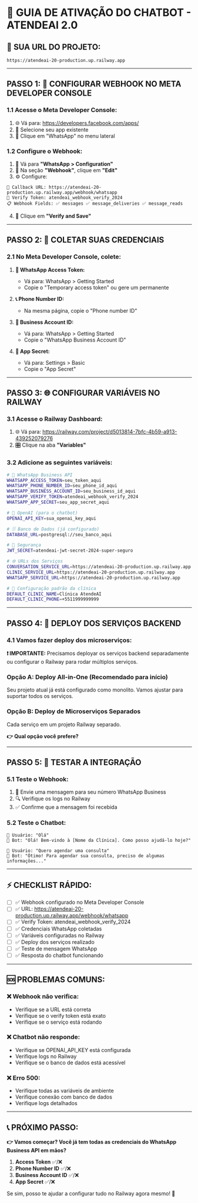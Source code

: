 # 🤖 **GUIA DE ATIVAÇÃO DO CHATBOT - ATENDEAI 2.0**

## 🎯 **SUA URL DO PROJETO:**
```
https://atendeai-20-production.up.railway.app
```

---

## **PASSO 1: 🔗 CONFIGURAR WEBHOOK NO META DEVELOPER CONSOLE**

### **1.1 Acesse o Meta Developer Console:**
1. 🌐 Vá para: https://developers.facebook.com/apps/
2. 🏢 Selecione seu app existente
3. 📱 Clique em "WhatsApp" no menu lateral

### **1.2 Configure o Webhook:**
1. 📍 Vá para **"WhatsApp > Configuration"**
2. 🔧 Na seção **"Webhook"**, clique em **"Edit"**
3. ⚙️ Configure:

```
📍 Callback URL: https://atendeai-20-production.up.railway.app/webhook/whatsapp
🔑 Verify Token: atendeai_webhook_verify_2024
📋 Webhook Fields: ✅ messages ✅ message_deliveries ✅ message_reads
```

4. 💾 Clique em **"Verify and Save"**

---

## **PASSO 2: 📝 COLETAR SUAS CREDENCIAIS**

### **2.1 No Meta Developer Console, colete:**

1. **📱 WhatsApp Access Token:**
   - Vá para: WhatsApp > Getting Started
   - Copie o "Temporary access token" ou gere um permanente

2. **📞 Phone Number ID:**
   - Na mesma página, copie o "Phone number ID"

3. **🏢 Business Account ID:**
   - Vá para: WhatsApp > Getting Started
   - Copie o "WhatsApp Business Account ID"

4. **🔐 App Secret:**
   - Vá para: Settings > Basic
   - Copie o "App Secret"

---

## **PASSO 3: 🌐 CONFIGURAR VARIÁVEIS NO RAILWAY**

### **3.1 Acesse o Railway Dashboard:**
1. 🌐 Vá para: https://railway.com/project/d5013814-7bfc-4b59-a913-439252079276
2. 🎛️ Clique na aba **"Variables"**

### **3.2 Adicione as seguintes variáveis:**

```bash
# 📱 WhatsApp Business API
WHATSAPP_ACCESS_TOKEN=seu_token_aqui
WHATSAPP_PHONE_NUMBER_ID=seu_phone_id_aqui
WHATSAPP_BUSINESS_ACCOUNT_ID=seu_business_id_aqui
WHATSAPP_VERIFY_TOKEN=atendeai_webhook_verify_2024
WHATSAPP_APP_SECRET=seu_app_secret_aqui

# 🤖 OpenAI (para o chatbot)
OPENAI_API_KEY=sua_openai_key_aqui

# 🗄️ Banco de Dados (já configurado)
DATABASE_URL=postgresql://seu_banco_aqui

# 🔐 Segurança
JWT_SECRET=atendeai-jwt-secret-2024-super-seguro

# 🌐 URLs dos Serviços
CONVERSATION_SERVICE_URL=https://atendeai-20-production.up.railway.app
CLINIC_SERVICE_URL=https://atendeai-20-production.up.railway.app
WHATSAPP_SERVICE_URL=https://atendeai-20-production.up.railway.app

# 🏥 Configuração padrão da clínica
DEFAULT_CLINIC_NAME=Clínica AtendeAI
DEFAULT_CLINIC_PHONE=+5511999999999
```

---

## **PASSO 4: 🚀 DEPLOY DOS SERVIÇOS BACKEND**

### **4.1 Vamos fazer deploy dos microserviços:**

**❗ IMPORTANTE:** Precisamos deployar os serviços backend separadamente ou configurar o Railway para rodar múltiplos serviços.

### **Opção A: Deploy All-in-One (Recomendado para início)**
Seu projeto atual já está configurado como monolito. Vamos ajustar para suportar todos os serviços.

### **Opção B: Deploy de Microserviços Separados**
Cada serviço em um projeto Railway separado.

**👉 Qual opção você prefere?**

---

## **PASSO 5: 🧪 TESTAR A INTEGRAÇÃO**

### **5.1 Teste o Webhook:**
1. 📱 Envie uma mensagem para seu número WhatsApp Business
2. 🔍 Verifique os logs no Railway
3. ✅ Confirme que a mensagem foi recebida

### **5.2 Teste o Chatbot:**
```
👤 Usuário: "Olá"
🤖 Bot: "Olá! Bem-vindo à [Nome da Clínica]. Como posso ajudá-lo hoje?"

👤 Usuário: "Quero agendar uma consulta"
🤖 Bot: "Ótimo! Para agendar sua consulta, preciso de algumas informações..."
```

---

## **⚡ CHECKLIST RÁPIDO:**

- [ ] ✅ Webhook configurado no Meta Developer Console
- [ ] ✅ URL: https://atendeai-20-production.up.railway.app/webhook/whatsapp
- [ ] ✅ Verify Token: atendeai_webhook_verify_2024
- [ ] ✅ Credenciais WhatsApp coletadas
- [ ] ✅ Variáveis configuradas no Railway
- [ ] ✅ Deploy dos serviços realizado
- [ ] ✅ Teste de mensagem WhatsApp
- [ ] ✅ Resposta do chatbot funcionando

---

## **🆘 PROBLEMAS COMUNS:**

### **❌ Webhook não verifica:**
- Verifique se a URL está correta
- Verifique se o verify token está exato
- Verifique se o serviço está rodando

### **❌ Chatbot não responde:**
- Verifique se OPENAI_API_KEY está configurada
- Verifique logs no Railway
- Verifique se o banco de dados está acessível

### **❌ Erro 500:**
- Verifique todas as variáveis de ambiente
- Verifique conexão com banco de dados
- Verifique logs detalhados

---

## **📞 PRÓXIMO PASSO:**

**👉 Vamos começar? Você já tem todas as credenciais do WhatsApp Business API em mãos?**

1. **Access Token** ✅/❌
2. **Phone Number ID** ✅/❌  
3. **Business Account ID** ✅/❌
4. **App Secret** ✅/❌

Se sim, posso te ajudar a configurar tudo no Railway agora mesmo! 🚀
